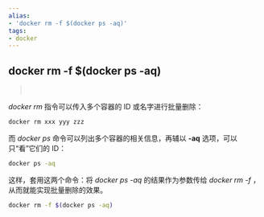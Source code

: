 ```yaml
---
alias:
- 'docker rm -f $(docker ps -aq)'
tags:
- docker
---
```


## docker rm -f $(docker ps -aq)

> _<font color="white"><small>这是一个使用上的小技巧。</small></font>_

_docker rm_ 指令可以传入多个容器的 ID 或名字进行批量删除：

```sh
docker rm xxx yyy zzz
```

而 _docker ps_ 命令可以列出多个容器的相关信息，再辅以 **-aq** 选项，可以只“看”它们的 ID：

```sh
docker ps -aq
```

这样，套用这两个命令：将 _docker ps -aq_ 的结果作为参数传给 _docker rm -f_ ，从而就能实现批量删除的效果。

```bash
docker rm -f $(docker ps -aq)
```

